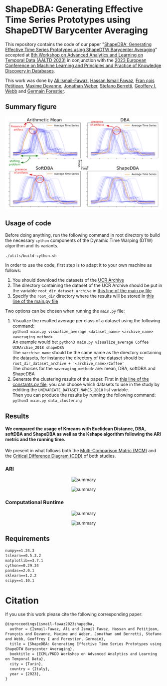 # ShapeDBA: Generating Effective Time Series Prototypes using ShapeDTW Barycenter Averaging

This repository contains the code of our paper "[ShapeDBA: Generating Effective Time Series Prototypes using ShapeDTW Barycenter Averaging](https://germain-forestier.info/publis/aaltd2023.pdf)" accepted at [8th Workshop on Advanced Analytics and Learning on Temporal Data (AALTD 2023)](https://ecml-aaltd.github.io/aaltd2023/) in conjunction with the [2023 European Conference on Machine Learning and Principles and Practice of Knowledge Discovery in Databases](https://2023.ecmlpkdd.org/).<br>

This work was done by [Ali Ismail-Fawaz](https://hadifawaz1999.github.io/), [Hassan Ismail Fawaz](https://hfawaz.github.io/), [Fran ̧cois Petitjean](https://www.francois-petitjean.com/), [Maxime Devanne](https://maxime-devanne.com/), [Jonathan Weber](https://www.jonathan-weber.eu/), [Stefano Berretti](http://www.micc.unifi.it/berretti/), [Geoffery I. Webb]() and [Germain Forestier](https://germain-forestier.info/).

## Summary figure

<p align="center" width="100%">
<img src="images/summary.png" alt="summary"/>
</p>

## Usage of code

Before doing anything, run the following command in root directory to build the necessary `cython` components of the Dynamic Time Warping (DTW) algorithm and its variants.

```./utils/build-cython.sh```

In order to use the code, first step is to adapt it to your own machine as follows:

1. You should download the datasets of the [UCR Archive](https://www.cs.ucr.edu/~eamonn/time_series_data_2018/)
2. The directory containing the dataset of the UCR Archive should be put in the variable `root_dir_dataset_archive` in [this line of the main.py file](https://github.com/MSD-IRIMAS/ShapeDBA/blob/b6217761a98d6b531dc3d55e7a34bb2118c2afd3/main.py#L73)
3. Specify the `root_dir` directory where the results will be stored in [this line of the main.py file](https://github.com/MSD-IRIMAS/ShapeDBA/blob/b6217761a98d6b531dc3d55e7a34bb2118c2afd3/main.py#L71)

Two options can be chosen when running the `main.py` file:

1. Visualize the resulted average per class of a dataset using the following command:<br>
```python3 main.py visualize_average <dataset_name> <archive_name> <averaging_method>```<br>
An example would be: ```python3 main.py visualize_average Coffee UCRArchie_2018 shapeDBA```<br>
The `<archive_name` should be the same name as the directory containing the datasets, for instance the directory of the dataset should be `root_dir_dataset_archive + '<archive_name>/Coffee'`<br>
The choices for the `<averaging_method>` are: mean, DBA, softDBA and ShapeDBA
2. Generate the clustering results of the paper. First in [this line of the constants.py file](https://github.com/MSD-IRIMAS/ShapeDBA/blob/b6217761a98d6b531dc3d55e7a34bb2118c2afd3/utils/constants.py#L19), you can choose which datasets to use in the study by edditing the `UNIVARIATE_DATASET_NAMES_2018` list variable.<br>
Then you can produce the results by running the following command: ```python3 main.py data_clustering```

## Results

#### We compared the usage of Kmeans with Euclidean Distance, DBA, softDBA and ShapeDBA as well as the Kshape algorithm following the ARI metric and the running time.
We present in what follows both the [Multi-Comparison Matric (MCM)](https://github.com/MSD-IRIMAS/Multi_Comparison_Matrix) and the [Critical Difference Diagram (CDD)](https://github.com/hfawaz/cd-diagram) of both studies.

### ARI

<p align="center" width="100%">
<img src="images/mcm-ari.png" alt="summary"/>
</p>
<p align="center" width="100%">
<img src="images/cdd-ari.png" alt="summary"/>
</p>

### Computational Runtime

<p align="center" width="100%">
<img src="images/mcm-time.png" alt="summary"/>
</p>
<p align="center" width="100%">
<img src="images/mcm-time.png" alt="summary"/>
</p>

## Requirements

```
numpy==1.24.3
tslearn==0.5.3.2
matplotlib==3.7.1
cython==0.29.34
pandas==2.0.1
sklearn==1.2.2
scipy==1.10.1
```

# Citation

If you use this work please cite the following corresponding paper:
```
@inproceedings{ismail-fawaz2023shapedba,
  author = {Ismail-Fawaz, Ali and Ismail Fawaz, Hassan and Petitjean, François and Devanne, Maxime and Weber, Jonathan and Berretti, Stefano and Webb, Geoffrey I and Forestier, Germain},
  title = {ShapeDBA: Generating Effective Time Series Prototypes using ShapeDTW Barycenter Averaging},
  booktitle = {ECML/PKDD Workshop on Advanced Analytics and Learning on Temporal Data},
  city = {Turin},
  country = {Italy},
  year = {2023},
}
```
